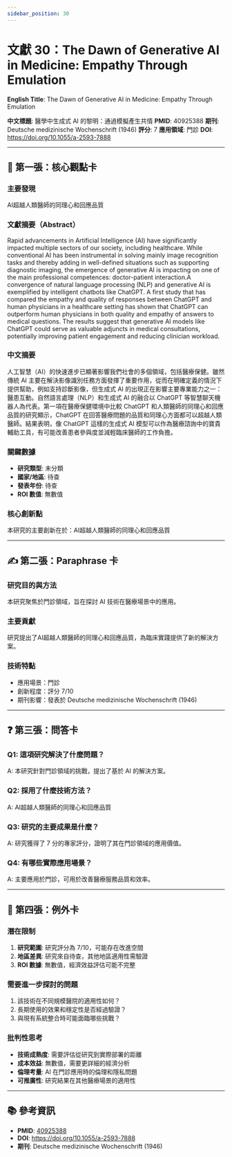 ```yaml
---
sidebar_position: 30
---
```


# 文獻 30：The Dawn of Generative AI in Medicine: Empathy Through Emulation

**English Title**: The Dawn of Generative AI in Medicine: Empathy Through Emulation

**中文標題**: 醫學中生成式 AI 的黎明：通過模擬產生共情
**PMID**: 40925388
**期刊**: Deutsche medizinische Wochenschrift (1946)
**評分**: 7
**應用領域**: 門診
**DOI**: https://doi.org/10.1055/a-2593-7888

---

## 📌 第一張：核心觀點卡

### 主要發現
AI超越人類醫師的同理心和回應品質

### 文獻摘要（Abstract）
Rapid advancements in Artificial Intelligence (AI) have significantly impacted multiple sectors of our society, including healthcare. While conventional AI has been instrumental in solving mainly image recognition tasks and thereby adding in well-defined situations such as supporting diagnostic imaging, the emergence of generative AI is impacting on one of the main professional competences: doctor-patient interaction.A convergence of natural language processing (NLP) and generative AI is exemplified by intelligent chatbots like ChatGPT. A first study that has compared the empathy and quality of responses between ChatGPT and human physicians in a healthcare setting has shown that ChatGPT can outperform human physicians in both quality and empathy of answers to medical questions. The results suggest that generative AI models like ChatGPT could serve as valuable adjuncts in medical consultations, potentially improving patient engagement and reducing clinician workload.

### 中文摘要
人工智慧（AI）的快速進步已顯著影響我們社會的多個領域，包括醫療保健。雖然傳統 AI 主要在解決影像識別任務方面發揮了重要作用，從而在明確定義的情況下提供幫助，例如支持診斷影像，但生成式 AI 的出現正在影響主要專業能力之一：醫患互動。自然語言處理（NLP）和生成式 AI 的融合以 ChatGPT 等智慧聊天機器人為代表。第一項在醫療保健環境中比較 ChatGPT 和人類醫師的同理心和回應品質的研究顯示，ChatGPT 在回答醫療問題的品質和同理心方面都可以超越人類醫師。結果表明，像 ChatGPT 這樣的生成式 AI 模型可以作為醫療諮詢中的寶貴輔助工具，有可能改善患者參與度並減輕臨床醫師的工作負擔。

### 關鍵數據
- **研究類型**: 未分類
- **國家/地區**: 待查
- **發表年份**: 待查
- **ROI 數值**: 無數值

### 核心創新點
本研究的主要創新在於：AI超越人類醫師的同理心和回應品質

---

## ✍️ 第二張：Paraphrase 卡

### 研究目的與方法
本研究聚焦於門診領域，旨在探討 AI 技術在醫療場景中的應用。

### 主要貢獻
研究提出了AI超越人類醫師的同理心和回應品質，為臨床實踐提供了新的解決方案。

### 技術特點
- 應用場景：門診
- 創新程度：評分 7/10
- 期刊影響：發表於 Deutsche medizinische Wochenschrift (1946)

---

## ❓ 第三張：問答卡

### Q1: 這項研究解決了什麼問題？
A: 本研究針對門診領域的挑戰，提出了基於 AI 的解決方案。

### Q2: 採用了什麼技術方法？
A: AI超越人類醫師的同理心和回應品質

### Q3: 研究的主要成果是什麼？
A: 研究獲得了 7 分的專家評分，證明了其在門診領域的應用價值。

### Q4: 有哪些實際應用場景？
A: 主要應用於門診，可用於改善醫療服務品質和效率。

---

## 🤔 第四張：例外卡

### 潛在限制
1. **研究範圍**: 研究評分為 7/10，可能存在改進空間
2. **地區差異**: 研究來自待查，其他地區適用性需驗證
3. **ROI 數據**: 無數值，經濟效益評估可能不完整

### 需要進一步探討的問題
1. 該技術在不同規模醫院的適用性如何？
2. 長期使用的效果和穩定性是否經過驗證？
3. 與現有系統整合時可能面臨哪些挑戰？

### 批判性思考
- **技術成熟度**: 需要評估從研究到實際部署的距離
- **成本效益**: 無數值，需要更詳細的經濟分析
- **倫理考量**: AI 在門診應用時的倫理和隱私問題
- **可推廣性**: 研究結果在其他醫療場景的適用性

---

## 📚 參考資訊
- **PMID**: [40925388](https://pubmed.ncbi.nlm.nih.gov/40925388/)
- **DOI**: https://doi.org/10.1055/a-2593-7888
- **期刊**: Deutsche medizinische Wochenschrift (1946)
